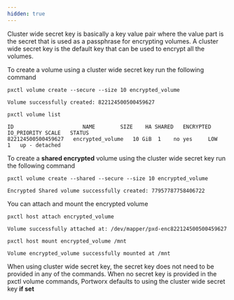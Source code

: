 ```yaml
---
hidden: true
---
```


Cluster wide secret key is basically a key value pair where the value part is the secret that is used as a passphrase for encrypting volumes. A cluster wide secret key is the default key that can be used to encrypt all the volumes.

To create a volume using a cluster wide secret key run the following command

```text
pxctl volume create --secure --size 10 encrypted_volume
```

```output
Volume successfully created: 822124500500459627
```

```text
pxctl volume list
```

```output
ID	      	     		NAME		SIZE	HA SHARED	ENCRYPTED	IO_PRIORITY	SCALE	STATUS
822124500500459627	 encrypted_volume	10 GiB	1    no yes		LOW		1	up - detached
```

To create a **shared encrypted** volume using the cluster wide secret key run the following command

```text
pxctl volume create --shared --secure --size 10 encrypted_volume
```

```output
Encrypted Shared volume successfully created: 77957787758406722
```

You can attach and mount the encrypted volume

```text
pxctl host attach encrypted_volume
```

```output
Volume successfully attached at: /dev/mapper/pxd-enc822124500500459627
```

```text
pxctl host mount encrypted_volume /mnt
```

```output
Volume encrypted_volume successfully mounted at /mnt
```

When using cluster wide secret key, the secret key does not need to be provided in any of the commands. When no secret key is provided in the pxctl volume commands, Portworx defaults to using the cluster wide secret key **if set**
